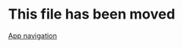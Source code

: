 # This file has been moved

[App navigation](https://github.com/microsoft/WindowsTemplateStudio/blob/release/docs/UWP/navigation.md)